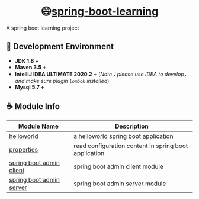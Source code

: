 <h1 align="center">😄<a href="https://github.com/chachaxw" target="_blank">spring-boot-learning</a></h1>

A spring boot learning project

## 🔧 Development Environment

- **JDK 1.8 +**
- **Maven 3.5 +**
- **IntelliJ IDEA ULTIMATE 2020.2 +** (*Note：please use IDEA to develop，and make sure plugin `lombok` installed*)
- **Mysql 5.7 +**

## ☕️ Module Info

| Module Name                                                 | Description                                                  |
| ----------------------------------------------------------- | ------------------------------------------------------------ |
| [helloworld](./src/main/java/com/chacha/helloworld)         | a helloworld spring boot application                         |
| [properties](./src/main/java/com/chacha/properties)         | read configuration content in spring boot application        |
| [spring boot admin client](./src/main/java/com/chacha/admin/client)  | spring boot admin client module        |
| [spring boot admin server](./src/main/java/com/chacha/admin/server)  | spring boot admin server module        |